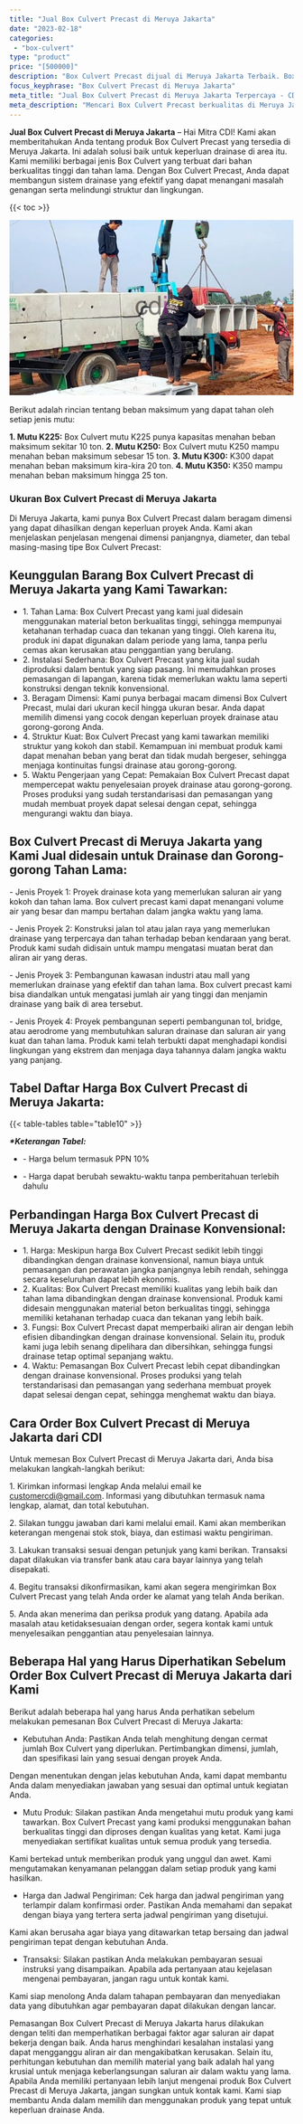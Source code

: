 ```yaml
---
title: "Jual Box Culvert Precast di Meruya Jakarta"
date: "2023-02-18"
categories:
 - "box-culvert"
type: "product"
price: "[500000]"
description: "Box Culvert Precast dijual di Meruya Jakarta Terbaik. Box Culvert Precast unggulan untuk kebutuhan konstruksi dengan performa superior. Segera dapatkan informasi detail."
focus_keyphrase: "Box Culvert Precast di Meruya Jakarta"
meta_title: "Jual Box Culvert Precast di Meruya Jakarta Terpercaya - CDI"
meta_description: "Mencari Box Culvert Precast berkualitas di Meruya Jakarta? Layanan profesional kami siap membantu dengan penawaran kompetitif. Segera hubungi kami."
---
```


**Jual Box Culvert Precast di Meruya Jakarta** – Hai Mitra CDI! Kami akan memberitahukan Anda tentang produk Box Culvert Precast yang tersedia di Meruya Jakarta. Ini adalah solusi baik untuk keperluan drainase di area itu. Kami memiliki berbagai jenis Box Culvert yang terbuat dari bahan berkualitas tinggi dan tahan lama. Dengan Box Culvert Precast, Anda dapat membangun sistem drainase yang efektif yang dapat menangani masalah genangan serta melindungi struktur dan lingkungan.

{{< toc >}}

![Jual Box Culvert Precast di Meruya Jakarta](/images/box-culvert/box-culvert-12.jpg)

Berikut adalah rincian tentang beban maksimum yang dapat tahan oleh setiap jenis mutu:

**1\. Mutu K225:** Box Culvert mutu K225 punya kapasitas menahan beban maksimum sekitar 10 ton.
**2\. Mutu K250:** Box Culvert mutu K250 mampu menahan beban maksimum sebesar 15 ton.
**3\. Mutu K300:** K300 dapat menahan beban maksimum kira-kira 20 ton.
**4\. Mutu K350:** K350 mampu menahan beban maksimum hingga 25 ton.

### Ukuran Box Culvert Precast di Meruya Jakarta

Di Meruya Jakarta, kami punya Box Culvert Precast dalam beragam dimensi yang dapat dihasilkan dengan keperluan proyek Anda. Kami akan menjelaskan penjelasan mengenai dimensi panjangnya, diameter, dan tebal masing-masing tipe Box Culvert Precast: 

## Keunggulan Barang Box Culvert Precast di Meruya Jakarta yang Kami Tawarkan:

*   1\. Tahan Lama: Box Culvert Precast yang kami jual didesain menggunakan material beton berkualitas tinggi, sehingga mempunyai ketahanan terhadap cuaca dan tekanan yang tinggi. Oleh karena itu, produk ini dapat digunakan dalam periode yang lama, tanpa perlu cemas akan kerusakan atau penggantian yang berulang.
*   2\. Instalasi Sederhana: Box Culvert Precast yang kita jual sudah diproduksi dalam bentuk yang siap pasang. Ini memudahkan proses pemasangan di lapangan, karena tidak memerlukan waktu lama seperti konstruksi dengan teknik konvensional.
*   3\. Beragam Dimensi: Kami punya berbagai macam dimensi Box Culvert Precast, mulai dari ukuran kecil hingga ukuran besar. Anda dapat memilih dimensi yang cocok dengan keperluan proyek drainase atau gorong-gorong Anda.
*   4\. Struktur Kuat: Box Culvert Precast yang kami tawarkan memiliki struktur yang kokoh dan stabil. Kemampuan ini membuat produk kami dapat menahan beban yang berat dan tidak mudah bergeser, sehingga menjaga kontinuitas fungsi drainase atau gorong-gorong.
*   5\. Waktu Pengerjaan yang Cepat: Pemakaian Box Culvert Precast dapat mempercepat waktu penyelesaian proyek drainase atau gorong-gorong. Proses produksi yang sudah terstandarisasi dan pemasangan yang mudah membuat proyek dapat selesai dengan cepat, sehingga mengurangi waktu dan biaya.

## Box Culvert Precast di Meruya Jakarta yang Kami Jual didesain untuk Drainase dan Gorong-gorong Tahan Lama:

\- Jenis Proyek 1: Proyek drainase kota yang memerlukan saluran air yang kokoh dan tahan lama. Box culvert precast kami dapat menangani volume air yang besar dan mampu bertahan dalam jangka waktu yang lama.

\- Jenis Proyek 2: Konstruksi jalan tol atau jalan raya yang memerlukan drainase yang terpercaya dan tahan terhadap beban kendaraan yang berat. Produk kami sudah didisain untuk mampu mengatasi muatan berat dan aliran air yang deras.

\- Jenis Proyek 3: Pembangunan kawasan industri atau mall yang memerlukan drainase yang efektif dan tahan lama. Box culvert precast kami bisa diandalkan untuk mengatasi jumlah air yang tinggi dan menjamin drainase yang baik di area tersebut.

\- Jenis Proyek 4: Proyek pembangunan seperti pembangunan tol, bridge, atau aerodrome yang membutuhkan saluran drainase dan saluran air yang kuat dan tahan lama. Produk kami telah terbukti dapat menghadapi kondisi lingkungan yang ekstrem dan menjaga daya tahannya dalam jangka waktu yang panjang.

## Tabel Daftar Harga Box Culvert Precast di Meruya Jakarta:

{{< table-tables table="table10" >}}

**_\*Keterangan Tabel:_**

*   \- Harga belum termasuk PPN 10%

*   \- Harga dapat berubah sewaktu-waktu tanpa pemberitahuan terlebih dahulu

## Perbandingan Harga Box Culvert Precast di Meruya Jakarta dengan Drainase Konvensional:

*   1\. Harga: Meskipun harga Box Culvert Precast sedikit lebih tinggi dibandingkan dengan drainase konvensional, namun biaya untuk pemasangan dan perawatan jangka panjangnya lebih rendah, sehingga secara keseluruhan dapat lebih ekonomis.
*   2\. Kualitas: Box Culvert Precast memiliki kualitas yang lebih baik dan tahan lama dibandingkan dengan drainase konvensional. Produk kami didesain menggunakan material beton berkualitas tinggi, sehingga memiliki ketahanan terhadap cuaca dan tekanan yang lebih baik.
*   3\. Fungsi: Box Culvert Precast dapat memperbaiki aliran air dengan lebih efisien dibandingkan dengan drainase konvensional. Selain itu, produk kami juga lebih senang dipelihara dan dibersihkan, sehingga fungsi drainase tetap optimal sepanjang waktu.
*   4\. Waktu: Pemasangan Box Culvert Precast lebih cepat dibandingkan dengan drainase konvensional. Proses produksi yang telah terstandarisasi dan pemasangan yang sederhana membuat proyek dapat selesai dengan cepat, sehingga menghemat waktu dan biaya.

## Cara Order Box Culvert Precast di Meruya Jakarta dari CDI

Untuk memesan Box Culvert Precast di Meruya Jakarta dari, Anda bisa melakukan langkah-langkah berikut:

1\.  Kirimkan informasi lengkap Anda melalui email ke customercdi@gmail.com. Informasi yang dibutuhkan termasuk nama lengkap, alamat, dan total kebutuhan.

2\.  Silakan tunggu jawaban dari kami melalui email. Kami akan memberikan keterangan mengenai stok stok, biaya, dan estimasi waktu pengiriman.

3\.  Lakukan transaksi sesuai dengan petunjuk yang kami berikan. Transaksi dapat dilakukan via transfer bank atau cara bayar lainnya yang telah disepakati.

4\.  Begitu transaksi dikonfirmasikan, kami akan segera mengirimkan Box Culvert Precast yang telah Anda order ke alamat yang telah Anda berikan.

5\.  Anda akan menerima dan periksa produk yang datang. Apabila ada masalah atau ketidaksesuaian dengan order, segera kontak kami untuk menyelesaikan penggantian atau penyelesaian lainnya.

## Beberapa Hal yang Harus Diperhatikan Sebelum Order Box Culvert Precast di Meruya Jakarta dari Kami

Berikut adalah beberapa hal yang harus Anda perhatikan sebelum melakukan pemesanan Box Culvert Precast di Meruya Jakarta:

*   Kebutuhan Anda: Pastikan Anda telah menghitung dengan cermat jumlah Box Culvert yang diperlukan. Pertimbangkan dimensi, jumlah, dan spesifikasi lain yang sesuai dengan proyek Anda.

Dengan menentukan dengan jelas kebutuhan Anda, kami dapat membantu Anda dalam menyediakan jawaban yang sesuai dan optimal untuk kegiatan Anda.
*   Mutu Produk: Silakan pastikan Anda mengetahui mutu produk yang kami tawarkan. Box Culvert Precast yang kami produksi menggunakan bahan berkualitas tinggi dan diproses dengan kualitas yang ketat. Kami juga menyediakan sertifikat kualitas untuk semua produk yang tersedia.

Kami bertekad untuk memberikan produk yang unggul dan awet. Kami mengutamakan kenyamanan pelanggan dalam setiap produk yang kami hasilkan.
*   Harga dan Jadwal Pengiriman: Cek harga dan jadwal pengiriman yang terlampir dalam konfirmasi order. Pastikan Anda memahami dan sepakat dengan biaya yang tertera serta jadwal pengiriman yang disetujui.

Kami akan berusaha agar biaya yang ditawarkan tetap bersaing dan jadwal pengiriman tepat dengan kebutuhan Anda.
*   Transaksi: Silakan pastikan Anda melakukan pembayaran sesuai instruksi yang disampaikan. Apabila ada pertanyaan atau kejelasan mengenai pembayaran, jangan ragu untuk kontak kami.

Kami siap menolong Anda dalam tahapan pembayaran dan menyediakan data yang dibutuhkan agar pembayaran dapat dilakukan dengan lancar.

Pemasangan Box Culvert Precast di Meruya Jakarta harus dilakukan dengan teliti dan memperhatikan berbagai faktor agar saluran air dapat bekerja dengan baik. Anda harus menghindari kesalahan instalasi yang dapat mengganggu aliran air dan mengakibatkan kerusakan. Selain itu, perhitungan kebutuhan dan memilih material yang baik adalah hal yang krusial untuk menjaga keberlangsungan saluran air dalam waktu yang lama. Apabila Anda memiliki pertanyaan lebih lanjut mengenai produk Box Culvert Precast di Meruya Jakarta, jangan sungkan untuk kontak kami. Kami siap membantu Anda dalam memilih dan menggunakan produk yang tepat untuk keperluan drainase Anda.